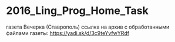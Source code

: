 # 2016_Ling_Prog_Home_Task
газета Вечерка (Ставрополь)
ссылка на архив c обработанными файлами газеты: https://yadi.sk/d/3c9teYvfwYRdf
